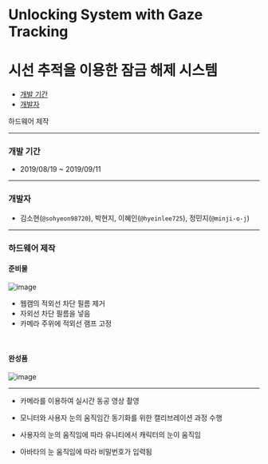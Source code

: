 # Unlocking System with Gaze Tracking
# 시선 추적을 이용한 잠금 해제 시스템

  -  [개발 기간](#개발-기간)
  -  [개발자](#개발자)

하드웨어 제작


---
### 개발 기간

- 2019/08/19 ~ 2019/09/11
---
### 개발자

- 김소현(`@sohyeon98720`), 박현지, 이혜인(`@hyeinlee725`), 정민지(`@minji-o-j`) 
--- 
### 하드웨어 제작
#### 준비물
![image](https://user-images.githubusercontent.com/45448731/75803052-1aec8180-5dc1-11ea-9005-3a1a7a7de31d.png)


- 웹캠의 적외선 차단 필름 제거
- 자외선 차단 필름을 넣음
- 카메라 주위에 적외선 램프 고정
<br>

#### 완성품
![image](https://user-images.githubusercontent.com/45448731/75803296-92baac00-5dc1-11ea-95c0-182f2be12af5.png)

---



- 카메라를 이용하여 실시간 동공 영상 촬영

- 모니터와 사용자 눈의 움직임간 동기화를 위한 캘리브레이션 과정 수행

- 사용자의 눈의 움직임에 따라 유니티에서 캐릭터의 눈이 움직임

- 아바타의 눈 움직임에 따라 비밀번호가 입력됨

